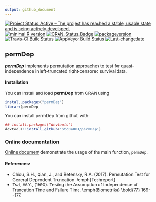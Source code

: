 ```yaml
---
output: github_document
---
```


[![Project Status: Active – The project has reached a stable, usable state and is being actively developed.](http://www.repostatus.org/badges/latest/active.svg)](http://www.repostatus.org/#active)
[![minimal R version](https://img.shields.io/badge/R%3E%3D-3.4.0-6666ff.svg)](https://cran.r-project.org/)
[![CRAN_Status_Badge](http://www.r-pkg.org/badges/version/permDep)](https://cran.r-project.org/package=permDep)
[![packageversion](https://img.shields.io/badge/Package%20version-1.0.3-orange.svg?style=flat-square)](commits/master)
[![Travis-CI Build Status](https://travis-ci.org/stc04003/permDep.svg?branch=master)](https://travis-ci.org/stc04003/permDep)
[![AppVeyor Build Status](https://ci.appveyor.com/api/projects/status/github/stc04003/permDep?branch=master&svg=true)](https://ci.appveyor.com/project/stc04003/permDep)
[![Last-changedate](https://img.shields.io/badge/last%20change-2019--08--10-yellowgreen.svg)](/commits/master)
 
## **permDep**

<!-- README.md is generated from README.Rmd. Please edit that file -->



***permDep*** implements permutation approaches to test for quasi-independence in left-truncated right-censored survival data.

#### Installation

You can install and load **permDep** from CRAN using


```r
install.packages("permDep")
library(permDep)
```

You can install permDep from github with:


```r
## install.packages("devtools")
devtools::install_github("stc04003/permDep")
```

### Online documentation 
[Online document](https://www.sychiou.com/permDep/index.html) demonstrate the usage of the main function, `permDep`.

#### References:
* Chiou, S.H., Qian, J., and Betensky, R.A. (2017). Permutation Test for General Dependent Truncation. \emph{Techreport}
* Tsai, W.Y., (1990). Testing the Assumption of Independence of Truncation Time and Failure Time. \emph{Biometrika} \bold{77} 169--177.
